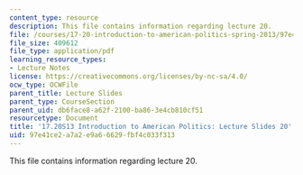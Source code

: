 ```yaml
---
content_type: resource
description: This file contains information regarding lecture 20.
file: /courses/17-20-introduction-to-american-politics-spring-2013/97e41ce2a7a2e9a66629fbf4c033f313_MIT17_20S13_Lecture20.pdf
file_size: 409612
file_type: application/pdf
learning_resource_types:
- Lecture Notes
license: https://creativecommons.org/licenses/by-nc-sa/4.0/
ocw_type: OCWFile
parent_title: Lecture Slides
parent_type: CourseSection
parent_uid: db6face8-a62f-2100-ba86-3e4cb810cf51
resourcetype: Document
title: '17.20S13 Introduction to American Politics: Lecture Slides 20'
uid: 97e41ce2-a7a2-e9a6-6629-fbf4c033f313
---
```

This file contains information regarding lecture 20.